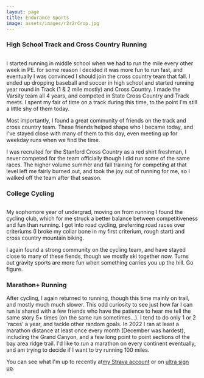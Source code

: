 ```yaml
---
layout: page
title: Endurance Sports
image: assets/images/r2r2rCrop.jpg
---
```


### High School Track and Cross Country Running

<div class="box alt">
  <div class="row 50% uniform">
    <div class="3u"><span class="image fit"><img src="assets/images/gunn1.jpg" alt="" /></span></div>
    <div class="6u"><span class="image fit"><img src="assets/images/gunn2.jpg" alt="" /></span></div>
    <div class="3u$"><span class="image fit"><img src="assets/images/gunn3.jpg" alt="" /></span></div>
  </div>
</div>


I started running in middle school when we had to run the mile every other week in PE. for some reason I decided it was more fun to run fast, and eventually I was convinced I should join the cross country team that fall. I ended up dropping baseball and soccer in high school and started running year round in Track (1 & 2 mile mostly) and Cross Country. I made the Varsity team all 4 years, and competed in State Cross Country and Track meets. I spent my fair of time on a track during this time, to the point I'm still a little shy of them today. 

Most importantly, I found a great community of friends on the track and cross country team. These friends helped shape who I became today, and I've stayed close with many of them to this day, even meeting up for weekday runs when we find the time. 

I was recruited for the Stanford Cross Country as a red shirt freshman, I never competed for the team officially though I did run some of the same races. The higher volume summer and fall training for competing at that level left me fairly burned out, and took the joy out of running for me, so I walked off the team after that season.

### College Cycling 

<div class="box alt">
  <div class="row 50% uniform">
    <div class="4u"><span class="image fit"><img src="assets/images/cycling1.jpg" alt="" /></span></div>
    <div class="4u"><span class="image fit"><img src="assets/images/cycling2.jpg" alt="" /></span></div>
    <div class="4u$"><span class="image fit"><img src="assets/images/cycling1.jpg" alt="" /></span></div>
  </div>
</div>

My sophomore year of undergrad, moving on from running I found the cycling club, which for me struck a better balance between competitiveness and fun than running. I got into road cycling, preferring road races over criteriums (I broke my collar bone in my first criterium, rough start) and cross country mountain biking. 

I again found a strong community on the cycling team, and have stayed close to many of these fiends, though we mostly ski together now. Turns out gravity sports are more fun when something carries you up the hill. Go figure. 


### Marathon+ Running

After cycling, I again returned to running, though this time mainly on trail, and mostly much much slower. This odd curiosity to see just how far I can run is shared with a few friends who have the patience to hear me tell the same story 5+ times (on the same run sometimes...). I tend to do only 1 or 2 'races' a year, and tackle other random goals. In 2022 I ran at least a marathon distance at least once every month (December was hardest), including the Grand Canyon, and a few long point to point sections of the bay area ridge trail. I'd like to run a marathon on every continent eventually, and am trying to decide if I want to try running 100 miles. 

You can see what I'm up to recently at[my Strava account](https://www.strava.com/athletes/43072) or on [ultra sign up](https://ultrasignup.com/results_participant.aspx?fname=Paul&lname=Summers). 